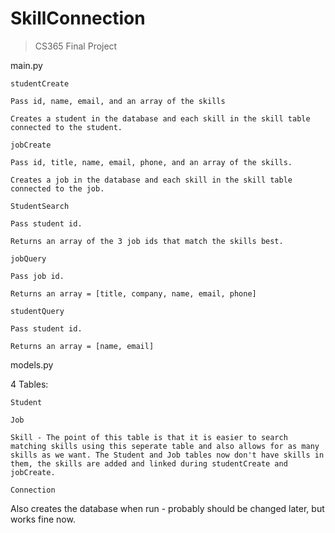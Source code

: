 SkillConnection
===============

> CS365 Final Project

main.py

  ```studentCreate``` 
  
    Pass id, name, email, and an array of the skills
    
    Creates a student in the database and each skill in the skill table connected to the student.
    
  ```jobCreate``` 
  
    Pass id, title, name, email, phone, and an array of the skills.
    
    Creates a job in the database and each skill in the skill table connected to the job.
    
  ```StudentSearch```
  
    Pass student id.
    
    Returns an array of the 3 job ids that match the skills best.
    
  ```jobQuery```
  
    Pass job id.
    
    Returns an array = [title, company, name, email, phone]
    
  ```studentQuery```
  
    Pass student id.
    
    Returns an array = [name, email]
    

models.py

  4 Tables:
  
    Student
    
    Job
    
    Skill - The point of this table is that it is easier to search matching skills using this seperate table and also allows for as many skills as we want. The Student and Job tables now don't have skills in them, the skills are added and linked during studentCreate and jobCreate.
    
    Connection
    
  Also creates the database when run - probably should be changed later, but works fine now.
  
